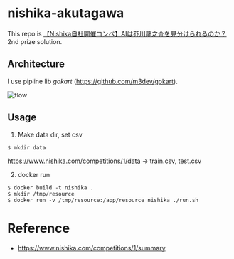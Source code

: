 # nishika-akutagawa

This repo is [【Nishika自社開催コンペ】AIは芥川龍之介を見分けられるのか？](https://www.nishika.com/competitions/1/summary) 2nd prize solution.

## Architecture

I use pipline lib *gokart* (https://github.com/m3dev/gokart).  

![flow](http://hoge.jpg "flow")


## Usage

1. Make data dir, set csv
```
$ mkdir data
```
https://www.nishika.com/competitions/1/data -> train.csv, test.csv

2. docker run
```
$ docker build -t nishika .
$ mkdir /tmp/resource
$ docker run -v /tmp/resource:/app/resource nishika ./run.sh
```

# Reference

- https://www.nishika.com/competitions/1/summary
